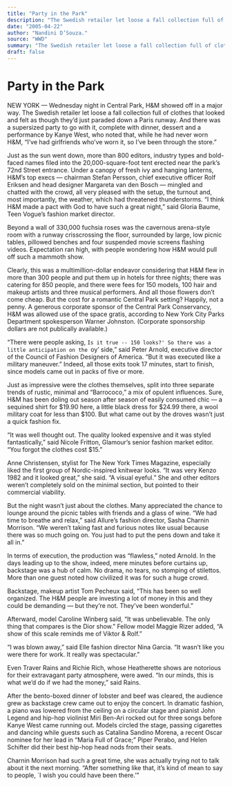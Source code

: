 ```yaml
---
title: "Party in the Park"
description: "The Swedish retailer let loose a fall collection full of clothes that looked and felt like they’d just paraded down a Paris runway. And there was a supersized party to go with it, complete with dinner..."
date: "2005-04-22"
author: "Nandini D’Souza."
source: "WWD"
summary: "The Swedish retailer let loose a fall collection full of clothes that looked and felt like they’d just paraded down a Paris runway. And there was a supersized party to go with it, complete with dinner, dessert and a performance by Kanye West. As the sun went down, more than 800 editors, industry types and bold-faced names filed into the 20,000-square-foot tent."
draft: false
---
```


# Party in the Park

NEW YORK — Wednesday night in Central Park, H&M showed off in a major way. The Swedish retailer let loose a fall collection full of clothes that looked and felt as though they’d just paraded down a Paris runway. And there was a supersized party to go with it, complete with dinner, dessert and a performance by Kanye West, who noted that, while he had never worn H&M, “I’ve had girlfriends who’ve worn it, so I’ve been through the store.”

Just as the sun went down, more than 800 editors, industry types and bold-faced names filed into the 20,000-square-foot tent erected near the park’s 72nd Street entrance. Under a canopy of fresh ivy and hanging lanterns, H&M’s top execs — chairman Stefan Persson, chief executive officer Rolf Eriksen and head designer Margareta van den Bosch — mingled and chatted with the crowd, all very pleased with the setup, the turnout and, most importantly, the weather, which had threatened thunderstorms. “I think H&M made a pact with God to have such a great night,” said Gloria Baume, Teen Vogue’s fashion market director.

Beyond a wall of 330,000 fuchsia roses was the cavernous arena-style room with a runway crisscrossing the floor, surrounded by large, low picnic tables, pillowed benches and four suspended movie screens flashing videos. Expectation ran high, with people wondering how H&M would pull off such a mammoth show.

Clearly, this was a multimillion-dollar endeavor considering that H&M flew in more than 300 people and put them up in hotels for three nights; there was catering for 850 people, and there were fees for 150 models, 100 hair and makeup artists and three musical performers. And all those flowers don’t come cheap. But the cost for a romantic Central Park setting? Happily, not a penny. A generous corporate sponsor of the Central Park Conservancy, H&M was allowed use of the space gratis, according to New York City Parks Department spokesperson Warner Johnston. (Corporate sponsorship dollars are not publically available.)

“There were people asking, `Is it true -- 150 looks?' So there was a little anticipation on the `oy’ side,” said Peter Arnold, executive director of the Council of Fashion Designers of America. “But it was executed like a military maneuver.” Indeed, all those exits took 17 minutes, start to finish, since models came out in packs of five or more.

Just as impressive were the clothes themselves, split into three separate trends of rustic, minimal and “Barrococo,” a mix of opulent influences. Sure, H&M has been doling out season after season of easily consumed chic — a sequined shirt for $19.90 here, a little black dress for $24.99 there, a wool military coat for less than $100. But what came out by the droves wasn’t just a quick fashion fix.

“It was well thought out. The quality looked expensive and it was styled fantastically,” said Nicole Fritton, Glamour’s senior fashion market editor. “You forgot the clothes cost $15.”

Anne Christensen, stylist for The New York Times Magazine, especially liked the first group of Nordic-inspired knitwear looks. “It was very Kenzo 1982 and it looked great,” she said. “A visual eyeful.” She and other editors weren’t completely sold on the minimal section, but pointed to their commercial viability.

But the night wasn’t just about the clothes. Many appreciated the chance to lounge around the picnic tables with friends and a glass of wine. “We had time to breathe and relax,” said Allure’s fashion director, Sasha Charnin Morrison. “We weren’t taking fast and furious notes like usual because there was so much going on. You just had to put the pens down and take it all in.”

In terms of execution, the production was “flawless,” noted Arnold. In the days leading up to the show, indeed, mere minutes before curtains up, backstage was a hub of calm. No drama, no tears, no stomping of stilettos. More than one guest noted how civilized it was for such a huge crowd.

Backstage, makeup artist Tom Pecheux said, “This has been so well organized. The H&M people are investing a lot of money in this and they could be demanding — but they’re not. They’ve been wonderful.”

Afterward, model Caroline Winberg said, “It was unbelievable. The only thing that compares is the Dior show.” Fellow model Maggie Rizer added, “A show of this scale reminds me of Viktor & Rolf.”

“I was blown away,” said Elle fashion director Nina Garcia. “It wasn’t like you were there for work. It really was spectacular.”

Even Traver Rains and Richie Rich, whose Heatherette shows are notorious for their extravagant party atmosphere, were awed. “In our minds, this is what we’d do if we had the money,” said Rains.

After the bento-boxed dinner of lobster and beef was cleared, the audience grew as backstage crew came out to enjoy the concert. In dramatic fashion, a piano was lowered from the ceiling on a circular stage and pianist John Legend and hip-hop violinist Miri Ben-Ari rocked out for three songs before Kanye West came running out. Models circled the stage, passing cigarettes and dancing while guests such as Catalina Sandino Morena, a recent Oscar nominee for her lead in “Maria Full of Grace;” Piper Perabo, and Helen Schifter did their best hip-hop head nods from their seats.

Charnin Morrison had such a great time, she was actually trying not to talk about it the next morning. “After something like that, it’s kind of mean to say to people, `I wish you could have been there.’”
